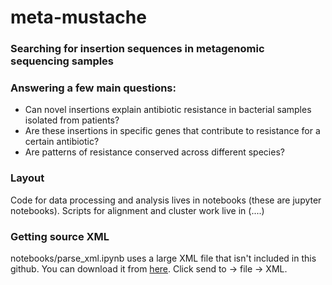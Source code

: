# meta-mustache
### Searching for insertion sequences in metagenomic sequencing samples

### Answering a few main questions:  
* Can novel insertions explain antibiotic resistance in bacterial samples isolated from patients?
* Are these insertions in specific genes that contribute to resistance for a certain antibiotic?
* Are patterns of resistance conserved across different species?

### Layout
Code for data processing and analysis lives in notebooks (these are jupyter notebooks).
Scripts for alignment and cluster work live in (....)

### Getting source XML
notebooks/parse_xml.ipynb uses a large XML file that isn't included in this github. You can download it from [here](https://www.ncbi.nlm.nih.gov/biosample/?term=antibiogram%5bfilter%5d). Click send to -> file -> XML. 
